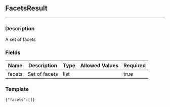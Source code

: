 ## FacetsResult
---
### Description
A set of facets
### Fields
| Name | Description | Type | Allowed Values | Required |
| ---- | ----------- | ---- | -------------- | -------- |
| facets | Set of facets | list |  | true |
### Template
```
{"facets":[]}
```
